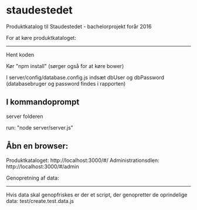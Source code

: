 # staudestedet
Produktkatalog til Staudestedet - bachelorprojekt forår 2016

For at køre produktkataloget:

***************************************
Hent koden

Kør "npm install" (sørger også for at køre bower)

I server/config/database.config.js indsæt dbUser og dbPassword (databasebruger og password findes i rapporten)


I kommandoprompt 
----------------------
server folderen

run: "node server/server.js"

Åbn en browser:
-----------------------
Produktkataloget: http://localhost:3000/#/
Administrationsdlen: http://localhost:3000/#/admin


Genopretning af data:
*******************************************

Hvis data skal genopfriskes er der et script, der genopretter de oprindelige data:
test/create.test.data.js

